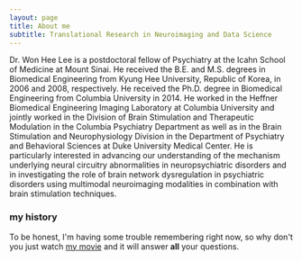 ```yaml
---
layout: page
title: About me
subtitle: Translational Research in Neuroimaging and Data Science
---
```


Dr. Won Hee Lee is a postdoctoral fellow of Psychiatry at the Icahn School of Medicine at Mount Sinai. He received the B.E. and M.S. degrees in Biomedical Engineering from Kyung Hee University, Republic of Korea, in 2006 and 2008, respectively. He received the Ph.D. degree in Biomedical Engineering from Columbia University in 2014. He worked in the Heffner Biomedical Engineering Imaging Laboratory at Columbia University and jointly worked in the Division of Brain Stimulation and Therapeutic Modulation in the Columbia Psychiatry Department as well as in the Brain Stimulation and Neurophysiology Division in the Department of Psychiatry and Behavioral Sciences at Duke University Medical Center. He is particularly interested in advancing our understanding of the mechanism underlying neural circuitry abnormalities in neuropsychiatric disorders and in investigating the role of brain network dysregulation in psychiatric disorders using multimodal neuroimaging modalities in combination with brain stimulation techniques.

### my history

To be honest, I'm having some trouble remembering right now, so why don't you just watch [my movie](https://en.wikipedia.org/wiki/The_Princess_Bride_%28film%29) and it will answer **all** your questions.
